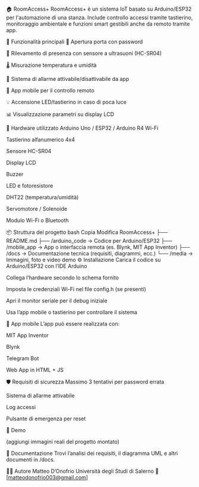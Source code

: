 🏠 RoomAccess+
RoomAccess+ è un sistema IoT basato su Arduino/ESP32 per l'automazione di una stanza. Include controllo accessi tramite tastierino, monitoraggio ambientale e funzioni smart gestibili anche da remoto tramite app.

🚀 Funzionalità principali
🔐 Apertura porta con password

📏 Rilevamento di presenza con sensore a ultrasuoni (HC-SR04)

🌡️ Misurazione temperatura e umidità

🚨 Sistema di allarme attivabile/disattivabile da app

📲 App mobile per il controllo remoto

💡 Accensione LED/tastierino in caso di poca luce

📊 Visualizzazione parametri su display LCD

🧰 Hardware utilizzato
Arduino Uno / ESP32 / Arduino R4 Wi-Fi

Tastierino alfanumerico 4x4

Sensore HC-SR04

Display LCD

Buzzer

LED e fotoresistore

DHT22 (temperatura/umidità)

Servomotore / Solenoide

Modulo Wi-Fi o Bluetooth

📦 Struttura del progetto
bash
Copia
Modifica
RoomAccess+
├── README.md
├── /arduino_code         → Codice per Arduino/ESP32
├── /mobile_app           → App o interfaccia remota (es. Blynk, MIT App Inventor)
├── /docs                 → Documentazione tecnica (requisiti, diagrammi, ecc.)
└── /media                → Immagini, foto e video demo
⚙️ Installazione
Carica il codice su Arduino/ESP32 con l’IDE Arduino

Collega l’hardware secondo lo schema fornito

Imposta le credenziali Wi-Fi nel file config.h (se presenti)

Apri il monitor seriale per il debug iniziale

Usa l’app mobile o tastierino per controllare il sistema

📱 App mobile
L’app può essere realizzata con:

MIT App Inventor

Blynk

Telegram Bot

Web App in HTML + JS

🛡️ Requisiti di sicurezza
Massimo 3 tentativi per password errata

Sistema di allarme attivabile

Log accessi

Pulsante di emergenza per reset

📸 Demo

(aggiungi immagini reali del progetto montato)

📝 Documentazione
Trovi l’analisi dei requisiti, il diagramma UML e altri documenti in /docs.

🙋‍♂️ Autore
Matteo D’Onofrio
Università degli Studi di Salerno
📧 [matteodonofrio003@gmail.com]


